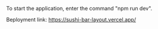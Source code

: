 To start the application, enter the command "npm run dev".

Вeployment link: https://sushi-bar-layout.vercel.app/
